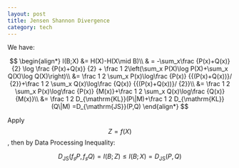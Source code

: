 ```yaml
---
layout: post
title: Jensen Shannon Divergence
category: tech
---
```





We have:

$$
\begin{align*}
    I(B;X) 
    &= H(X)-H(X\mid B)\\
    & = -\sum_x\frac {P(x)+Q(x)} {2} \log \frac {P(x)+Q(x)} {2} + \frac 1 2\left(\sum_x P(X)\log P(X)+\sum_x Q(X)\log Q(X)\right)\\
    &= \frac 1 2 \sum_x P(x)\log\frac {P(x)} {{(P(x)+Q(x))}/ {2}}+\frac 1 2 \sum_x Q(x)\log\frac {Q(x)} {{(P(x)+Q(x))}/ {2}}\\
    &= \frac 1 2 \sum_x P(x)\log\frac {P(x)} {M(x)}+\frac 1 2 \sum_x Q(x)\log\frac {Q(x)} {M(x)}\\
    &= \frac 1 2 D_{\mathrm{KL}}(P\|M)+\frac 1 2 D_{\mathrm{KL}}(Q\|M)
    =D_{\mathrm{JS}}(P,Q)
\end{align*}
$$


Apply $$Z=f(X)$$, then by Data Processing Inequality:

$$D_{\mathrm{JS}}(f_\sharp P,f_\sharp Q) = I(B;Z) \leq I(B;X) = D_{\mathrm{JS}}(P,Q)$$ 